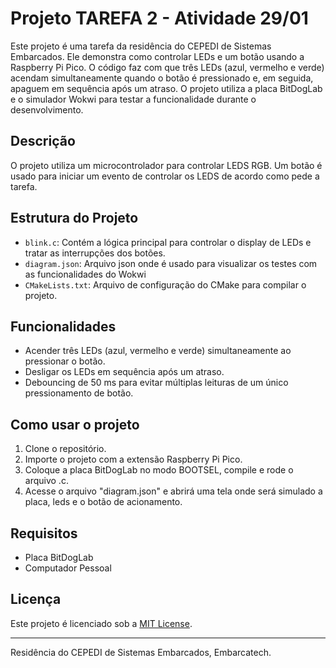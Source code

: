# Projeto TAREFA 2 - Atividade 29/01

Este projeto é uma tarefa da residência do CEPEDI de Sistemas Embarcados. Ele demonstra como controlar LEDs e um botão usando a Raspberry Pi Pico. O código faz com que três LEDs (azul, vermelho e verde) acendam simultaneamente quando o botão é pressionado e, em seguida, apaguem em sequência após um atraso. O projeto utiliza a placa BitDogLab e o simulador Wokwi para testar a funcionalidade durante o desenvolvimento.

## Descrição

O projeto utiliza um microcontrolador para controlar LEDS RGB. Um botão é usado para iniciar um evento de controlar os LEDS de acordo como pede a tarefa.

## Estrutura do Projeto

- `blink.c`: Contém a lógica principal para controlar o display de LEDs e tratar as interrupções dos botões.
- `diagram.json`: Arquivo json onde é usado para visualizar os testes com as funcionalidades do Wokwi
- `CMakeLists.txt`: Arquivo de configuração do CMake para compilar o projeto.

## Funcionalidades

- Acender três LEDs (azul, vermelho e verde) simultaneamente ao pressionar o botão.
- Desligar os LEDs em sequência após um atraso.
- Debouncing de 50 ms para evitar múltiplas leituras de um único pressionamento de botão.

## Como usar o projeto

1. Clone o repositório.
2. Importe o projeto com a extensão Raspberry Pi Pico.
3. Coloque a placa BitDogLab no modo BOOTSEL, compile e rode o arquivo .c.
4. Acesse o arquivo "diagram.json" e abrirá uma tela onde será simulado a placa, leds e o botão de acionamento. 

## Requisitos

- Placa BitDogLab
- Computador Pessoal

## Licença

Este projeto é licenciado sob a [MIT License](LICENSE).

---

Residência do CEPEDI de Sistemas Embarcados, Embarcatech.
